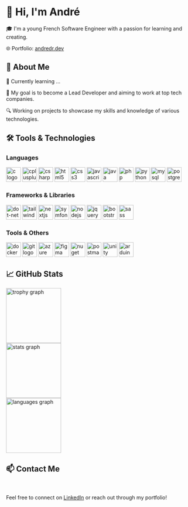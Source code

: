 <h1 align="left">👋 Hi, I'm André</h1>
<p align="left">🎓 I'm a young French Software Engineer with a passion for learning and creating.</p>
<p align="left">🌐 Portfolio: <a href="https://andredr.dev" target="_blank">andredr.dev</a></p>

<h2 align="left">🚀 About Me</h2>
<p align="left">🌱 Currently learning ...</p>
<p align="left">🎯 My goal is to become a Lead Developer and aiming to work at top tech companies.</p>
<p align="left">🔍 Working on projects to showcase my skills and knowledge of various technologies.</p>

<h2 align="left">🛠️ Tools & Technologies</h2>
<h3 align="left">Languages</h3>
<div align="left">
  <img src="https://skillicons.dev/icons?i=c" height="40" alt="c logo"  />
  <img src="https://skillicons.dev/icons?i=cpp" height="40" alt="cplusplus logo"  />
  <img src="https://skillicons.dev/icons?i=cs" height="40" alt="csharp logo"  />
  <img src="https://skillicons.dev/icons?i=html" height="40" alt="html5 logo"  />
  <img src="https://skillicons.dev/icons?i=css" height="40" alt="css3 logo"  />
  <img src="https://skillicons.dev/icons?i=js" height="40" alt="javascript logo"  />
  <img src="https://skillicons.dev/icons?i=java" height="40" alt="java logo"  />
  <img src="https://skillicons.dev/icons?i=php" height="40" alt="php logo"  />
  <img src="https://skillicons.dev/icons?i=py" height="40" alt="python logo"  />
  <img src="https://skillicons.dev/icons?i=mysql" height="40" alt="mysql logo"  />
  <img src="https://skillicons.dev/icons?i=postgres" height="40" alt="postgresql logo"  />
</div>

<h3 align="left">Frameworks & Libraries</h3>
<div align="left">
  <img src="https://skillicons.dev/icons?i=dotnet" height="40" alt="dot-net logo"  />
  <img src="https://skillicons.dev/icons?i=tailwind" height="40" alt="tailwindcss logo"  />
  <img src="https://skillicons.dev/icons?i=nextjs" height="40" alt="nextjs logo"  />
  <img src="https://skillicons.dev/icons?i=symfony" height="40" alt="symfony logo"  />
  <img src="https://skillicons.dev/icons?i=nodejs" height="40" alt="nodejs logo"  />
  <img src="https://skillicons.dev/icons?i=jquery" height="40" alt="jquery logo"  />
  <img src="https://cdn.jsdelivr.net/gh/devicons/devicon/icons/bootstrap/bootstrap-original.svg" height="40" alt="bootstrap logo"  />
  <img src="https://skillicons.dev/icons?i=sass" height="40" alt="sass logo"  />
</div>

<h3 align="left">Tools & Others</h3>
<div align="left">
  <img src="https://skillicons.dev/icons?i=docker" height="40" alt="docker logo"  />
  <img src="https://skillicons.dev/icons?i=git" height="40" alt="git logo"  />
  <img src="https://skillicons.dev/icons?i=azure" height="40" alt="azure logo"  />
  <img src="https://skillicons.dev/icons?i=figma" height="40" alt="figma logo"  />
  <img src="https://cdn.jsdelivr.net/gh/devicons/devicon/icons/nuget/nuget-original.svg" height="40" alt="nuget logo"  />
  <img src="https://skillicons.dev/icons?i=postman" height="40" alt="postman logo"  />
  <img src="https://skillicons.dev/icons?i=unity" height="40" alt="unity logo"  />
  <img src="https://skillicons.dev/icons?i=arduino" height="40" alt="arduino logo"  />
</div>

<h2 align="left">📈 GitHub Stats</h2>
<div align="left">
  <img src="https://github-profile-trophy.vercel.app?username=ADG08&theme=tokyonight&column=-1&row=1&margin-w=8&margin-h=8&no-bg=false&no-frame=false&order=4" height="150" alt="trophy graph" /> <br>
  <img src="https://github-readme-stats.vercel.app/api?username=ADG08&hide_title=false&hide_rank=false&show_icons=true&include_all_commits=true&count_private=true&disable_animations=false&theme=tokyonight&locale=en&hide_border=false&order=1" height="150" alt="stats graph" /> <br>
  <img src="https://github-readme-stats.vercel.app/api/top-langs?username=ADG08&locale=en&hide_title=false&layout=compact&card_width=320&langs_count=5&theme=tokyonight&hide_border=false&order=2" height="150" alt="languages graph"  />
</div>

<h2 align="left">📫 Contact Me</h2>

<br clear="both">

<p align="left">Feel free to connect on <a href="https://www.linkedin.com/in/andre-domingues-ramos/" target="_blank">LinkedIn</a> or reach out through my portfolio!</p>
